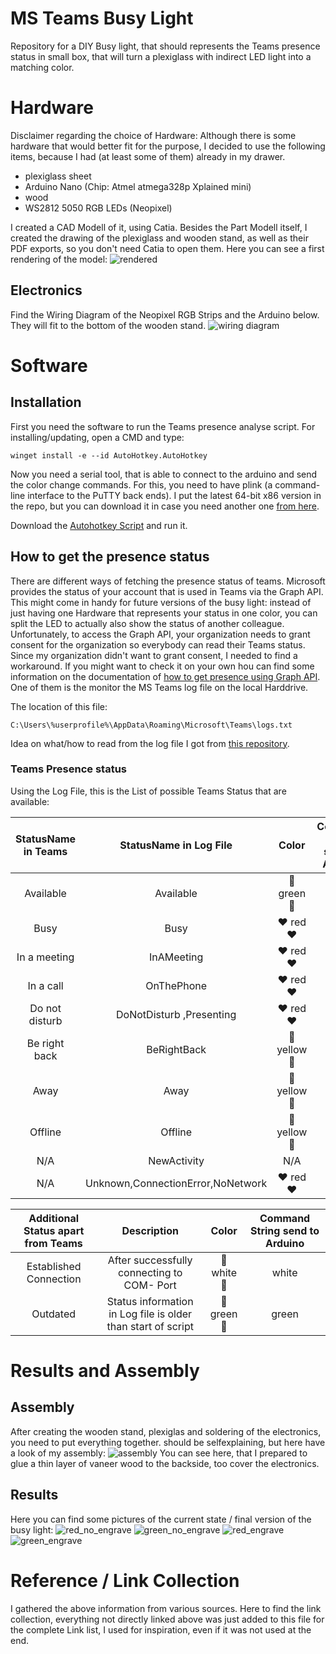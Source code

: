 # MS Teams Busy Light

Repository for a DIY Busy light, that should represents the Teams presence status in small box, that will turn a plexiglass 
with indirect LED light into a matching color.


# Hardware

Disclaimer regarding the choice of Hardware: Although there is some hardware that would better fit for the purpose, 
I decided to use the following items, because I had (at least some of them) already in my drawer. 

* plexiglass sheet
* Arduino Nano (Chip: Atmel atmega328p Xplained mini)
* wood 
* WS2812 5050 RGB LEDs (Neopixel)

I created a CAD Modell of it, using Catia. Besides the Part Modell itself, I created the drawing of the plexiglass and 
wooden stand, as well as their PDF exports, so you don't need Catia to open them. Here you can see a first rendering of the model: 
![rendered](images/rendered.bmp)

## Electronics
Find the Wiring Diagram of the Neopixel RGB Strips and the Arduino below. They will fit to the bottom of the wooden stand. 
![wiring diagram](images/wiring%20diagram.png)

# Software

## Installation

First you need the software to run the Teams presence analyse script. For installing/updating, open a CMD and type:

	winget install -e --id AutoHotkey.AutoHotkey


Now you need a serial tool, that is able to connect to the arduino and send the color change commands. For this, you need to have plink (a command-line interface to the PuTTY back ends). I put the latest 64-bit x86 version in the repo, but you can download it in case you need another one [from here][9].


Download the [Autohotkey Script](Read%20File.ahk) and run it.

## How to get the presence status

There are different ways of fetching the presence status of teams. Microsoft provides the status of your account that 
is used in Teams via the Graph API. This might come in handy for future versions of the busy light: 
instead of just having one Hardware that represents your status in one color, you can split the LED to actually also show 
the status of another colleague. Unfortunately, to access the Graph API, your organization needs to grant consent 
for the organization so everybody can read their Teams status. Since my organization didn't want to grant consent, 
I needed to find a workaround. If you might want to check it on your own hou can find some information on the documentation of
[how to get presence using Graph API][6].
One of them is the monitor the MS Teams log file on the local Harddrive.

The location of this file: 

	C:\Users\%userprofile%\AppData\Roaming\Microsoft\Teams\logs.txt
	
Idea on what/how to read from the log file I got from [this repository][2].
	
### Teams Presence status
Using the Log File, 
this is the List of possible Teams Status that are available:

| StatusName in Teams | StatusName in Log File  |  				Color 					| Command String send to Arduino |
|:-------------------:|:-----------------------:|:-------------------------------------:|:------------------------------:|
|    Available        |        Available        | 	:green_heart: green :green_heart: 	|			green				 |
|    Busy             |     Busy                | 	 :heart: red :heart:			    |			red				 	 |
|    In a meeting     | InAMeeting  			|	 :heart: red :heart:			    |			red				 	 |
|    In a call        |     OnThePhone          | 	 :heart: red :heart:			    |			red				 	 |
|    Do not disturb   | DoNotDisturb ,Presenting| 	 :heart: red :heart:			    |			red				 	 |
|    Be right back    |     BeRightBack         | :yellow_heart: yellow :yellow_heart:	|			yellow				 |
| 	 Away             |		Away				| :yellow_heart: yellow :yellow_heart:	|			yellow				 |
|	 Offline          |		Offline				| :yellow_heart: yellow :yellow_heart:	|			yellow				 |
| 		N/A			  | NewActivity				| 						N/A	 			|								 |
| 		N/A			  | Unknown,ConnectionError,NoNetwork| :heart: red :heart:		 	|			red				 	 |

| Additional Status apart from Teams | 				Description 				  |  				Color 				  | Command String send to Arduino |
|:----------------------------------:|:------------------------------------------:|:-------------------------------------:|:------------------------------:|
|Established Connection				 | After successfully connecting to COM- Port | :white_heart:	white :white_heart:	  |				white			   |
| Outdated 				| Status information in Log file is older than start of script| :green_heart: green :green_heart: |				green		       |	


# Results and Assembly

## Assembly 
After creating the wooden stand, plexiglas and soldering of the electronics, you need to put everything together. should be selfexplaining, but here have a look of my assembly:
![assembly](images/assembly_and_glue.jpg)
You can see here, that I prepared to glue a thin layer of vaneer wood to the  backside, too cover the electronics. 

## Results
Here you can find some pictures of the current state / final version of the busy light:
![red_no_engrave](images/red_without_Engraving.jpg)
![green_no_engrave](images/green_without_engraving.jpg)
![red_engrave](images/red_with_engraving.jpg)
![green_engrave](images/green_with_engraving.jpg)


# Reference / Link Collection

I gathered the above information from various sources. Here to find the link collection, everything not directly linked above
was just added to this file for the complete Link list, I used for inspiration, even if it was not used at the end. 


[1]: <https://www.reddit.com/r/MicrosoftTeams/comments/iuxcac/diy_busylight/?rdt=45645> "Reddit Discussion"
[2]: <https://github.com/ajobbins/AHK-Teams-Presence> "AutoHotKey Log"
[3]: <https://github.com/JnyJny/busylight> 
[4]: <https://github.com/toblum/ESPTeamsPresence>
[5]: <https://www.eliostruyf.com/diy-building-busy-light-show-microsoft-teams-presence/>
[6]: <https://learn.microsoft.com/en-us/graph/api/presence-get?view=graph-rest-beta&tabs=http#code-try-1>
[7]: <https://www.hackster.io/benedikt-hubschen/office-busylight-1a8e30>
[8]: <https://teamsqueen.com/2021/08/19/a-busylight-with-microsoft-teams/>
[9]: <https://www.chiark.greenend.org.uk/~sgtatham/putty/latest.html>





